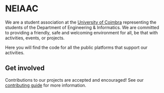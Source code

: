 # NEIAAC

We are a student association at the [University of Coimbra](https://github.com/UniversityOfCoimbra) representing the students of the Department of Engineering & Informatics. We are committed to providing a friendly, safe and welcoming environment for all, be that with activities, events, or projects.

Here you will find the code for all the public platforms that support our activities.

## Get involved

Contributions to our projects are accepted and encouraged! See our [contributing guide](../CONTRIBUTING.md) for more information.
